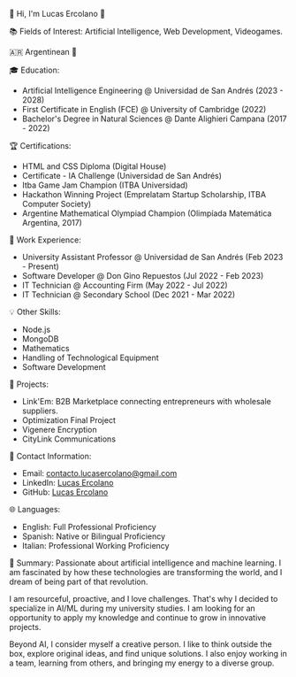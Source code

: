 👤 Hi, I'm Lucas Ercolano 👋

📚 Fields of Interest: Artificial Intelligence, Web Development, Videogames.

🇦🇷 Argentinean 🧉

🎓 Education:
- Artificial Intelligence Engineering @ Universidad de San Andrés (2023 - 2028)
- First Certificate in English (FCE) @ University of Cambridge (2022)
- Bachelor's Degree in Natural Sciences @ Dante Alighieri Campana (2017 - 2022)

🏆 Certifications:
- HTML and CSS Diploma (Digital House)
- Certificate - IA Challenge (Universidad de San Andrés)
- Itba Game Jam Champion (ITBA Universidad)
- Hackathon Winning Project (Emprelatam Startup Scholarship, ITBA Computer Society)
- Argentine Mathematical Olympiad Champion (Olimpíada Matemática Argentina, 2017)

💼 Work Experience:
- University Assistant Professor @ Universidad de San Andrés (Feb 2023 - Present)
- Software Developer @ Don Gino Repuestos (Jul 2022 - Feb 2023)
- IT Technician @ Accounting Firm (May 2022 - Jul 2022)
- IT Technician @ Secondary School (Dec 2021 - Mar 2022)

💡 Other Skills:
- Node.js
- MongoDB
- Mathematics
- Handling of Technological Equipment
- Software Development

📂 Projects:
- Link'Em: B2B Marketplace connecting entrepreneurs with wholesale suppliers.
- Optimization Final Project
- Vigenere Encryption
- CityLink Communications

📧 Contact Information:
- Email: contacto.lucasercolano@gmail.com
- LinkedIn: [Lucas Ercolano](https://www.linkedin.com/in/lucasercolano)
- GitHub: [Lucas Ercolano](https://github.com/LucasErcolano)

🌐 Languages:
- English: Full Professional Proficiency
- Spanish: Native or Bilingual Proficiency
- Italian: Professional Working Proficiency

💬 Summary:
Passionate about artificial intelligence and machine learning. I am fascinated by how these technologies are transforming the world, and I dream of being part of that revolution.

I am resourceful, proactive, and I love challenges. That's why I decided to specialize in AI/ML during my university studies. I am looking for an opportunity to apply my knowledge and continue to grow in innovative projects.

Beyond AI, I consider myself a creative person. I like to think outside the box, explore original ideas, and find unique solutions. I also enjoy working in a team, learning from others, and bringing my energy to a diverse group.
